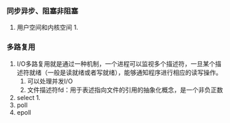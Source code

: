 ### 同步异步、阻塞非阻塞
1. 用户空间和内核空间
   1. 
### 多路复用
1. I/O多路复用就是通过一种机制，一个进程可以监视多个描述符，一旦某个描述符就绪（一般是读就绪或者写就绪），能够通知程序进行相应的读写操作。
   1. 可以处理并发I/O
   2. 文件描述符fd：用于表述指向文件的引用的抽象化概念，是一个非负正数
2. select
   1. 
3. poll
4. epoll